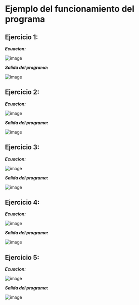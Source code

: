 # Ejemplo del funcionamiento del programa

## Ejercicio 1:

**_Ecuacion:_**

![image](https://github.com/CristianCHsx/Metodos-Numericos/assets/162630564/5a546aed-63d4-4acb-933f-049ec03a339f)

**_Salida del programa:_**

![image](https://github.com/CristianCHsx/Metodos-Numericos/assets/162630564/6d039f89-d180-4b89-a639-b80e10dd38c5)

## Ejercicio 2:

**_Ecuacion:_**

![image](https://github.com/CristianCHsx/Metodos-Numericos/assets/162630564/49f88243-d906-4cc9-b6cd-cd00ff2f31e0)

**_Salida del programa:_**

![image](https://github.com/CristianCHsx/Metodos-Numericos/assets/162630564/72ed76a0-577c-4841-9610-9b45c1417df3)

## Ejercicio 3:

**_Ecuacion:_**

![image](https://github.com/CristianCHsx/Metodos-Numericos/assets/162630564/b59a7510-ac24-4d63-a2cd-9622e4d84381)

**_Salida del programa:_**

![image](https://github.com/CristianCHsx/Metodos-Numericos/assets/162630564/80f8bded-6f7a-4b4f-90a0-82e9cfb0b423)

## Ejercicio 4:

**_Ecuacion:_**

![image](https://github.com/CristianCHsx/Metodos-Numericos/assets/162630564/8329c16d-a306-4079-83a2-1c94516ba2d9)

**_Salida del programa:_**

![image](https://github.com/CristianCHsx/Metodos-Numericos/assets/162630564/e3314538-a3df-4a5c-ac16-acd2a56b7351)

## Ejercicio 5:

**_Ecuacion:_**

![image](https://github.com/CristianCHsx/Metodos-Numericos/assets/162630564/6b85ee9a-8fd2-4e56-a231-ecb4d54f85fc)

**_Salida del programa:_**

![image](https://github.com/CristianCHsx/Metodos-Numericos/assets/162630564/10f2c65b-12a1-4f78-adc2-bd26ee4ce2ab)

